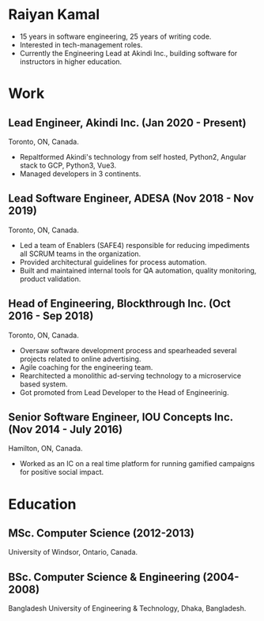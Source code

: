 # Raiyan Kamal
- 15 years in software engineering, 25 years of writing code.
- Interested in tech-management roles.
- Currently the Engineering Lead at Akindi Inc., building software for instructors in higher education.


# Work

## Lead Engineer, Akindi Inc. (Jan 2020 - Present)
Toronto, ON, Canada.
- Repaltformed Akindi's technology from self hosted, Python2, Angular stack to GCP, Python3, Vue3.
- Managed developers in 3 continents.


## Lead Software Engineer, ADESA (Nov 2018 - Nov 2019)
Toronto, ON, Canada.

- Led a team of Enablers (SAFE4) responsible for reducing impediments all SCRUM teams in the organization.
- Provided architectural guidelines for process automation.
- Built and maintained internal tools for QA automation, quality monitoring, product validation.

## Head of Engineering, Blockthrough Inc. (Oct 2016 - Sep 2018)
Toronto, ON, Canada.

- Oversaw software development process and spearheaded several projects related to online advertising.
- Agile coaching for the engineering team.
- Rearchitected a monolithic ad-serving technology to a microservice based system.
- Got promoted from Lead Developer to the Head of Engineerinig.

## Senior Software Engineer, IOU Concepts Inc. (Nov 2014 - July 2016)

Hamilton, ON, Canada.
- Worked as an IC on a real time platform for running gamified campaigns for positive social impact.


# Education

## MSc. Computer Science (2012-2013)
University of Windsor, Ontario, Canada.

## BSc. Computer Science & Engineering (2004-2008)
Bangladesh University of Engineering & Technology, Dhaka, Bangladesh.